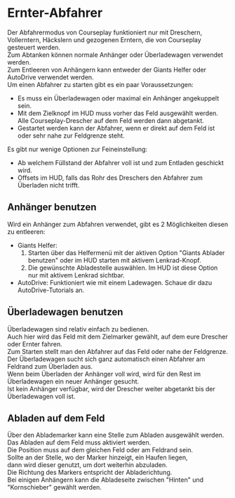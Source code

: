# Ernter-Abfahrer

  
Der Abfahrermodus von Courseplay funktioniert nur mit Dreschern, Vollerntern, Häckslern und gezogenen Erntern, die von Courseplay gesteuert werden.  
Zum Abtanken können normale Anhänger oder Überladewagen verwendet werden.  
Zum Entleeren von Anhängern kann entweder der Giants Helfer oder AutoDrive verwendet werden.  
Um einen Abfahrer zu starten gibt es ein paar Voraussetzungen:  
- Es muss ein Überladewagen oder maximal ein Anhänger angekuppelt sein.  
- Mit dem Zielknopf im HUD muss vorher das Feld ausgewählt werden. Alle Courseplay-Drescher auf dem Feld werden dann abgetankt.  
- Gestartet werden kann der Abfahrer, wenn er direkt auf dem Feld ist oder sehr nahe zur Feldgrenze steht.  
  
Es gibt nur wenige Optionen zur Feineinstellung:  
- Ab welchem Füllstand der Abfahrer voll ist und zum Entladen geschickt wird.  
- Offsets im HUD, falls das Rohr des Dreschers den Abfahrer zum Überladen nicht trifft.  
  


## Anhänger benutzen

  
Wird ein Anhänger zum Abfahren verwendet, gibt es 2 Möglichkeiten diesen zu entleeren:  
- Giants Helfer:  
  1) Starten über das Helfermenü mit der aktiven Option "Giants Ablader benutzen" oder im HUD starten mit aktivem Lenkrad-Knopf.  
  2) Die gewünschte Abladestelle auswählen. Im HUD ist diese Option nur mit aktivem Lenkrad sichtbar.  
- AutoDrive: Funktioniert wie mit einem Ladewagen. Schaue dir dazu AutoDrive-Tutorials an.  


## Überladewagen benutzen

  
Überladewagen sind relativ einfach zu bedienen.  
Auch hier wird das Feld mit dem Zielmarker gewählt, auf dem eure Drescher oder Ernter fahren.  
Zum Starten stellt man den Abfahrer auf das Feld oder nahe der Feldgrenze.  
Der Überladewagen sucht sich ganz automatisch einen Abfahrer am Feldrand zum Überladen aus.  
Wenn beim Überladen der Anhänger voll wird, wird für den Rest im Überladewagen ein neuer Anhänger gesucht.  
Ist kein Anhänger verfügbar, wird der Drescher weiter abgetankt bis der Überladewagen voll ist.  


## Abladen auf dem Feld

  
Über den Ablademarker kann eine Stelle zum Abladen ausgewählt werden.  
Das Abladen auf dem Feld muss aktiviert werden.  
Die Position muss auf dem gleichen Feld oder am Feldrand sein.  
Sollte an der Stelle, wo der Marker hinzeigt, ein Haufen liegen,  
dann wird dieser genutzt, um dort weiterhin abzuladen.  
Die Richtung des Markers entspricht der Abladerichtung.  
Bei einigen Anhängern kann die Abladeseite zwischen "Hinten" und "Kornschieber" gewählt werden.  


